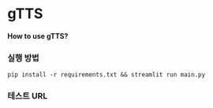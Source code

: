 # gTTS


#### How to use gTTS?

### 실행 방법
    pip install -r requirements.txt && streamlit run main.py

### 테스트 URL
